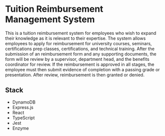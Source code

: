 # Tuition Reimbursement Management System
This is a tuition reimbursement system for employees who wish to expand their 
knowledge as it is relevant to their expertise.  The system allows employees
to apply for reimbursement for university courses, seminars, certifications prep
classes, certifications, and technical training.  After the submission of an
reimbursement form and any supporting documents, the form will be review by a 
supervisor, department head, and the benefits coordinator for review.  If  the 
reimbursement is approved in all stages, the employee must then submit evidence
of completion with a passing grade or presentation.  After review, reimbursement
is then granted or denied.

## Stack
* DynamoDB
* Express.js
* React
* TypeScript
* Jest
* Enzyme

